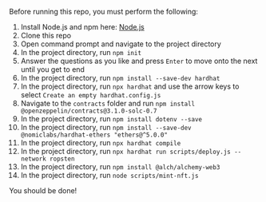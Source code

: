 Before running this repo, you must perform the following:

1. Install Node.js and npm here: [Node.js](https://nodejs.org/en/download/)
2. Clone this repo
3. Open command prompt and navigate to the project directory
4. In the project directory, run `npm init`
5. Answer the questions as you like and press `Enter` to move onto the next until you get to end
6. In the project directory, run `npm install --save-dev hardhat`
7. In the project directory, run `npx hardhat` and use the arrow keys to select `Create an empty hardhat.config.js`
8. Navigate to the `contracts` folder and run `npm install @openzeppelin/contracts@3.1.0-solc-0.7`
9. In the project directory, run `npm install dotenv --save`
10. In the project directory, run `npm install --save-dev @nomiclabs/hardhat-ethers "ethers@^5.0.0"`
11. In the project directory, run `npx hardhat compile`
12. In the project directory, run `npx hardhat run scripts/deploy.js --network ropsten`
13. In the project directory, run `npm install @alch/alchemy-web3`
14. In the project directory, run `node scripts/mint-nft.js`

You should be done!